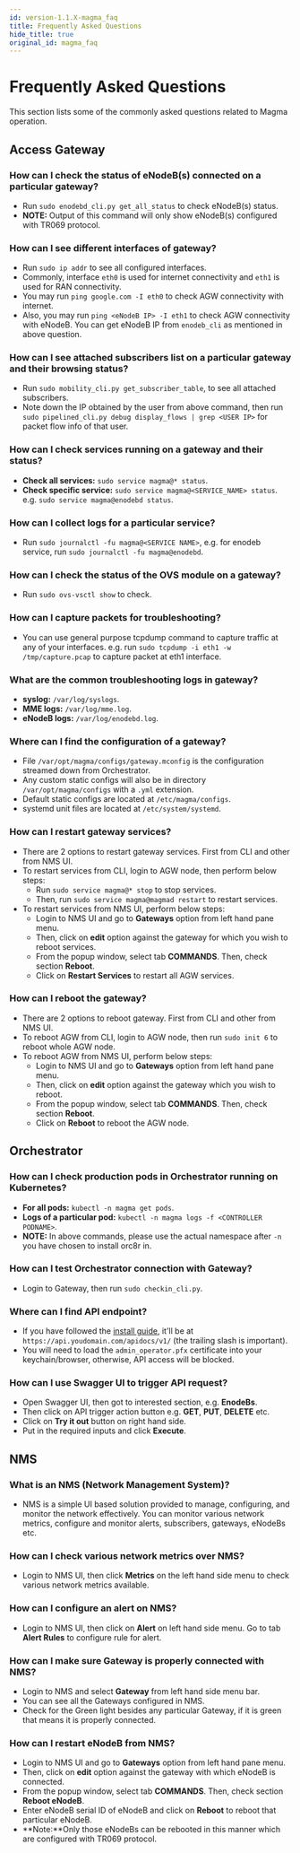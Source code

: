 ```yaml
---
id: version-1.1.X-magma_faq
title: Frequently Asked Questions
hide_title: true
original_id: magma_faq
---
```

# Frequently Asked Questions
This section lists some of the commonly asked questions related to Magma operation.

## Access Gateway
### How can I check the status of eNodeB(s) connected on a particular gateway?
  - Run `sudo enodebd_cli.py get_all_status` to check eNodeB(s) status.
  - **NOTE:** Output of this command will only show eNodeB(s) configured with TR069 protocol.

### How can I see different interfaces of gateway?
  - Run `sudo ip addr` to see all configured interfaces.
  - Commonly, interface `eth0` is used for internet connectivity and `eth1` is used for RAN connectivity.
  - You may run `ping google.com -I eth0` to check AGW connectivity with internet.
  - Also, you may run `ping <eNodeB IP> -I eth1` to check AGW connectivity with eNodeB. You can get eNodeB IP from `enodeb_cli` as mentioned in above question.

### How can I see attached subscribers list on a particular gateway and their browsing status?
  - Run `sudo mobility_cli.py get_subscriber_table`, to see all attached subscribers.
  - Note down the IP obtained by the user from above command, then run `sudo pipelined_cli.py debug display_flows | grep <USER IP>` for packet flow info of that user.

### How can I check services running on a gateway and their status?
  - **Check all services:** `sudo service magma@* status`.
  - **Check specific service:** `sudo service magma@<SERVICE_NAME> status`. e.g. `sudo service magma@enodebd status`.

### How can I collect logs for a particular service?
  - Run `sudo journalctl -fu magma@<SERVICE NAME>`, e.g. for enodeb service, run `sudo journalctl -fu magma@enodebd`.

### How can I check the status of the OVS module on a gateway?
  - Run `sudo ovs-vsctl show` to check.

### How can I capture packets for troubleshooting?
  - You can use general purpose tcpdump command to capture traffic at any of your interfaces. e.g. run `sudo tcpdump -i eth1 -w /tmp/capture.pcap` to capture packet at eth1 interface.

### What are the common troubleshooting logs in gateway?
  - **syslog:** `/var/log/syslogs`.
  - **MME logs:** `/var/log/mme.log`.
  - **eNodeB logs:** `/var/log/enodebd.log`.

### Where can I find the configuration of a gateway?
  - File `/var/opt/magma/configs/gateway.mconfig` is the configuration streamed down from Orchestrator.
  - Any custom static configs will also be in directory `/var/opt/magma/configs` with a `.yml` extension.
  - Default static configs are located at `/etc/magma/configs`.
  - systemd unit files are located at `/etc/system/systemd`.

### How can I restart gateway services?
  - There are 2 options to restart gateway services. First from CLI and other from NMS UI.
  - To restart services from CLI, login to AGW node, then perform below steps:
    - Run `sudo service magma@* stop` to stop services.
    - Then, run `sudo service magma@magmad restart` to restart services.
  - To restart services from NMS UI, perform below steps:
    - Login to NMS UI and go to **Gateways** option from left hand pane menu.
    - Then, click on **edit** option against the gateway for which you wish to reboot services.
    - From the popup window, select tab **COMMANDS**. Then, check section **Reboot**.
    - Click on **Restart Services** to restart all AGW services.

### How can I reboot the gateway?
  - There are 2 options to reboot gateway. First from CLI and other from NMS UI.
  - To reboot AGW from CLI, login to AGW node, then run `sudo init 6` to reboot whole AGW node.
  - To reboot AGW from NMS UI, perform below steps:
    - Login to NMS UI and go to **Gateways** option from left hand pane menu.
    - Then, click on **edit** option against the gateway which you wish to reboot.
    - From the popup window, select tab **COMMANDS**. Then, check section **Reboot**.
    - Click on **Reboot** to reboot the AGW node.

## Orchestrator
### How can I check production pods in Orchestrator running on Kubernetes?
  - **For all pods:** `kubectl -n magma get pods`.
  - **Logs of a particular pod:** `kubectl -n magma logs -f <CONTROLLER PODNAME>`.
  - **NOTE:** In above commands, please use the actual namespace after `-n` you have chosen to install orc8r in.

### How can I test Orchestrator connection with Gateway?
  - Login to Gateway, then run `sudo checkin_cli.py`.

### Where can I find API endpoint?
  - If you have followed the [install guide](../orc8r/deploy_install.md), it'll be at `https://api.youdomain.com/apidocs/v1/` (the trailing slash is important).
  - You will need to load the `admin_operator.pfx` certificate into your keychain/browser, otherwise, API access will be blocked.

### How can I use Swagger UI to trigger API request?
  - Open Swagger UI, then got to interested section, e.g. **EnodeBs**.
  - Then click on API trigger action button e.g. **GET**, **PUT**, **DELETE** etc.
  - Click on **Try it out** button on right hand side.
  - Put in the required inputs and click **Execute**.

## NMS
### What is an NMS (Network Management System)?
  - NMS is a simple UI based solution provided to manage, configuring, and monitor the network effectively. You can monitor various network metrics,  configure and monitor alerts, subscribers, gateways, eNodeBs etc.

### How can I check various network metrics over NMS?
  - Login to NMS UI, then click **Metrics** on the left hand side menu to check various network metrics available.

### How can I configure an alert on NMS?
  - Login to NMS UI, then click on **Alert** on left hand side menu. Go to tab **Alert Rules** to configure rule for alert.

### How can I make sure Gateway is properly connected with NMS?
  - Login to NMS and select **Gateway** from left hand side menu bar.
  - You can see all the Gateways configured in NMS.
  - Check for the Green light besides any particular Gateway, if it is green that means it is properly connected.

### How can I restart eNodeB from NMS?
  - Login to NMS UI and go to **Gateways** option from left hand pane menu.
  - Then, click on **edit** option against the gateway with which eNodeB is connected.
  - From the popup window, select tab **COMMANDS**. Then, check section **Reboot eNodeB**.
  - Enter eNodeB serial ID of eNodeB and click on **Reboot** to reboot that particular eNodeB.
  - **Note:**Only those eNodeBs can be rebooted in this manner which are configured with TR069 protocol.
